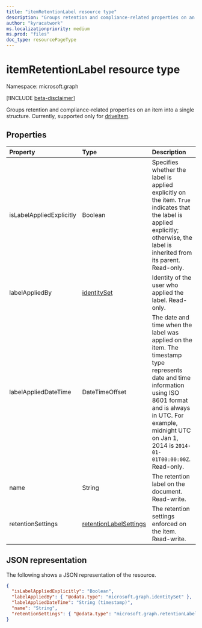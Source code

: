 ```yaml
---
title: "itemRetentionLabel resource type"
description: "Groups retention and compliance-related properties on an item into a single structure."
author: "kyracatwork"
ms.localizationpriority: medium
ms.prod: "files"
doc_type: resourcePageType
---
```


# itemRetentionLabel resource type

Namespace: microsoft.graph

[!INCLUDE [beta-disclaimer](../../includes/beta-disclaimer.md)]

Groups retention and compliance-related properties on an item into a single structure. Currently, supported only for [driveItem](../resources/driveitem.md).

## Properties

| Property                 | Type                                                             | Description                                                                                                                                                                                                                                            |
|:-------------------------|:-----------------------------------------------------------------|:-------------------------------------------------------------------------------------------------------------------------------------------------------------------------------------------------------------------------------------------------------|
| isLabelAppliedExplicitly | Boolean                                                          | Specifies whether the label is applied explicitly on the item. `True` indicates that the label is applied explicitly; otherwise, the label is inherited from its parent. Read-only.                                                                    |
| labelAppliedBy           | [identitySet](../resources/identityset.md)                       | Identity of the user who applied the label. Read-only.                                                                                                                                                                                                 |
| labelAppliedDateTime     | DateTimeOffset                                                   | The date and time when the label was applied on the item. The timestamp type represents date and time information using ISO 8601 format and is always in UTC. For example, midnight UTC on Jan 1, 2014 is `2014-01-01T00:00:00Z`. Read-only. |
| name                     | String                                                           | The retention label on the document. Read-write.                                                                                                                                                                                                       |
| retentionSettings        | [retentionLabelSettings](../resources/retentionlabelsettings.md) | The retention settings enforced on the item. Read-write.                                                                                                                                                                                               |

## JSON representation

The following shows a JSON representation of the resource.

<!-- {
"blockType": "resource",
"@odata.type": "microsoft.graph.itemRetentionLabel",
"optionalProperties": []
}-->

```json
{
  "isLabelAppliedExplicitly": "Boolean",
  "labelAppliedBy": { "@odata.type": "microsoft.graph.identitySet" },
  "labelAppliedDateTime": "String (timestamp)",
  "name": "String",
  "retentionSettings": { "@odata.type": "microsoft.graph.retentionLabelSettings" }
}
```
